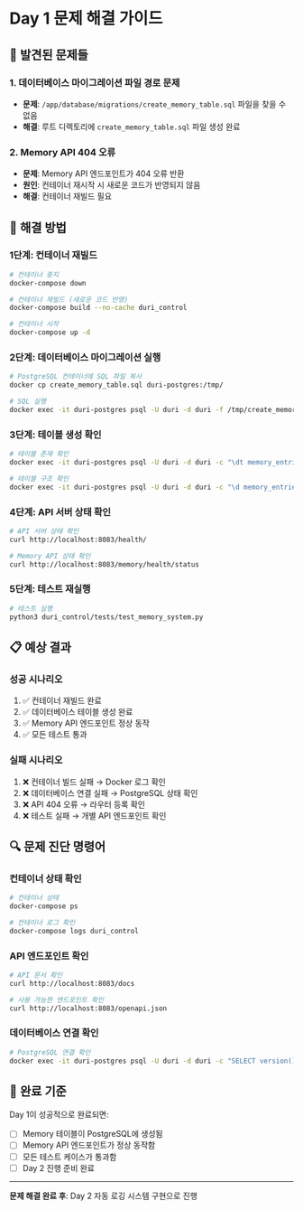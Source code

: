 # Day 1 문제 해결 가이드

## 🔧 **발견된 문제들**

### **1. 데이터베이스 마이그레이션 파일 경로 문제**
- **문제**: `/app/database/migrations/create_memory_table.sql` 파일을 찾을 수 없음
- **해결**: 루트 디렉토리에 `create_memory_table.sql` 파일 생성 완료

### **2. Memory API 404 오류**
- **문제**: Memory API 엔드포인트가 404 오류 반환
- **원인**: 컨테이너 재시작 시 새로운 코드가 반영되지 않음
- **해결**: 컨테이너 재빌드 필요

## 🚀 **해결 방법**

### **1단계: 컨테이너 재빌드**
```bash
# 컨테이너 중지
docker-compose down

# 컨테이너 재빌드 (새로운 코드 반영)
docker-compose build --no-cache duri_control

# 컨테이너 시작
docker-compose up -d
```

### **2단계: 데이터베이스 마이그레이션 실행**
```bash
# PostgreSQL 컨테이너에 SQL 파일 복사
docker cp create_memory_table.sql duri-postgres:/tmp/

# SQL 실행
docker exec -it duri-postgres psql -U duri -d duri -f /tmp/create_memory_table.sql
```

### **3단계: 테이블 생성 확인**
```bash
# 테이블 존재 확인
docker exec -it duri-postgres psql -U duri -d duri -c "\dt memory_entries"

# 테이블 구조 확인
docker exec -it duri-postgres psql -U duri -d duri -c "\d memory_entries"
```

### **4단계: API 서버 상태 확인**
```bash
# API 서버 상태 확인
curl http://localhost:8083/health/

# Memory API 상태 확인
curl http://localhost:8083/memory/health/status
```

### **5단계: 테스트 재실행**
```bash
# 테스트 실행
python3 duri_control/tests/test_memory_system.py
```

## 📋 **예상 결과**

### **성공 시나리오**
1. ✅ 컨테이너 재빌드 완료
2. ✅ 데이터베이스 테이블 생성 완료
3. ✅ Memory API 엔드포인트 정상 동작
4. ✅ 모든 테스트 통과

### **실패 시나리오**
1. ❌ 컨테이너 빌드 실패 → Docker 로그 확인
2. ❌ 데이터베이스 연결 실패 → PostgreSQL 상태 확인
3. ❌ API 404 오류 → 라우터 등록 확인
4. ❌ 테스트 실패 → 개별 API 엔드포인트 확인

## 🔍 **문제 진단 명령어**

### **컨테이너 상태 확인**
```bash
# 컨테이너 상태
docker-compose ps

# 컨테이너 로그 확인
docker-compose logs duri_control
```

### **API 엔드포인트 확인**
```bash
# API 문서 확인
curl http://localhost:8083/docs

# 사용 가능한 엔드포인트 확인
curl http://localhost:8083/openapi.json
```

### **데이터베이스 연결 확인**
```bash
# PostgreSQL 연결 확인
docker exec -it duri-postgres psql -U duri -d duri -c "SELECT version();"
```

## 🎯 **완료 기준**

Day 1이 성공적으로 완료되면:
- [ ] Memory 테이블이 PostgreSQL에 생성됨
- [ ] Memory API 엔드포인트가 정상 동작함
- [ ] 모든 테스트 케이스가 통과함
- [ ] Day 2 진행 준비 완료

---

**문제 해결 완료 후**: Day 2 자동 로깅 시스템 구현으로 진행
